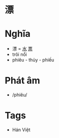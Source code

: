 # 漂

# Nghĩa
* 漂 = [水](水.md) [票](票.md)
* trôi nổi
* phiêu - thủy - phiếu

# Phát âm
* /phiêu/

# Tags
* Hán Việt

<script>window.HANZI_FIELD='漂';</script>
